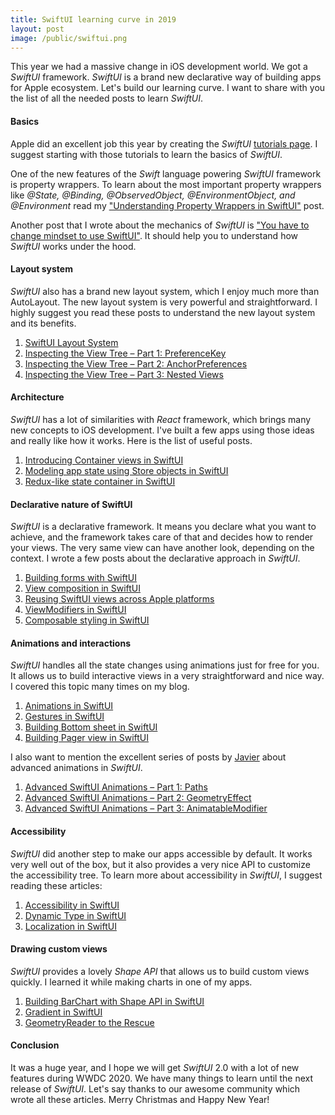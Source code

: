 ```yaml
---
title: SwiftUI learning curve in 2019
layout: post
image: /public/swiftui.png
---
```


This year we had a massive change in iOS development world. We got a *SwiftUI* framework. *SwiftUI* is a brand new declarative way of building apps for Apple ecosystem. Let's build our learning curve. I want to share with you the list of all the needed posts to learn *SwiftUI*.

#### Basics
Apple did an excellent job this year by creating the *SwiftUI* [tutorials page](https://developer.apple.com/tutorials/swiftui/). I suggest starting with those tutorials to learn the basics of *SwiftUI*. 

One of the new features of the *Swift* language powering *SwiftUI* framework is property wrappers. To learn about the most important property wrappers like *@State, @Binding, @ObservedObject, @EnvironmentObject, and @Environment* read my ["Understanding Property Wrappers in SwiftUI"](/2019/06/12/understanding-property-wrappers-in-swiftui/) post.

Another post that I wrote about the mechanics of *SwiftUI* is ["You have to change mindset to use SwiftUI"](/2019/11/19/you-have-to-change-mindset-to-use-swiftui/). It should help you to understand how *SwiftUI* works under the hood.

#### Layout system
*SwiftUI* also has a brand new layout system, which I enjoy much more than AutoLayout. The new layout system is very powerful and straightforward. I highly suggest you read these posts to understand the new layout system and its benefits.

1. [SwiftUI Layout System](https://kean.github.io/post/swiftui-layout-system)
2. [Inspecting the View Tree – Part 1: PreferenceKey](https://swiftui-lab.com/communicating-with-the-view-tree-part-1/)
3. [Inspecting the View Tree – Part 2: AnchorPreferences](https://swiftui-lab.com/communicating-with-the-view-tree-part-2/)
4. [Inspecting the View Tree – Part 3: Nested Views](https://swiftui-lab.com/communicating-with-the-view-tree-part-3/)

#### Architecture
*SwiftUI* has a lot of similarities with *React* framework, which brings many new concepts to iOS development. I've built a few apps using those ideas and really like how it works. Here is the list of useful posts.

1. [Introducing Container views in SwiftUI](/2019/07/31/introducing-container-views-in-swiftui/)
2. [Modeling app state using Store objects in SwiftUI](/2019/09/04/modeling-app-state-using-store-objects-in-swiftui/)
3. [Redux-like state container in SwiftUI](/2019/09/18/redux-like-state-container-in-swiftui/)

#### Declarative nature of SwiftUI
*SwiftUI* is a declarative framework. It means you declare what you want to achieve, and the framework takes care of that and decides how to render your views. The very same view can have another look, depending on the context. I wrote a few posts about the declarative approach in *SwiftUI*.

1. [Building forms with SwiftUI](/2019/06/19/building-forms-with-swiftui/)
2. [View composition in SwiftUI](/2019/10/30/view-composition-in-swiftui/)
3. [Reusing SwiftUI views across Apple platforms](/2019/10/23/reusing-swiftui-views-across-apple-platforms/)
4. [ViewModifiers in SwiftUI](/2019/08/07/viewmodifiers-in-swiftui/)
5. [Composable styling in SwiftUI](/2019/08/28/composable-styling-in-swiftui/)

#### Animations and interactions
*SwiftUI* handles all the state changes using animations just for free for you. It allows us to build interactive views in a very straightforward and nice way. I covered this topic many times on my blog.

1. [Animations in SwiftUI](/2019/06/26/animations-in-swiftui/)
2. [Gestures in SwiftUI](/2019/07/10/gestures-in-swiftui/)
3. [Building Bottom sheet in SwiftUI](/2019/12/11/building-bottom-sheet-in-swiftui/)
4. [Building Pager view in SwiftUI](/2019/12/25/building-pager-view-in-swiftui/)

I also want to mention the excellent series of posts by [Javier](https://swiftui-lab.com) about advanced animations in *SwiftUI*.

1. [Advanced SwiftUI Animations – Part 1: Paths](https://swiftui-lab.com/swiftui-animations-part1/)
2. [Advanced SwiftUI Animations – Part 2: GeometryEffect](https://swiftui-lab.com/swiftui-animations-part2/)
3. [Advanced SwiftUI Animations – Part 3: AnimatableModifier](https://swiftui-lab.com/swiftui-animations-part3/)

#### Accessibility
*SwiftUI* did another step to make our apps accessible by default. It works very well out of the box, but it also provides a very nice API to customize the accessibility tree. To learn more about accessibility in *SwiftUI*, I suggest reading these articles:

1. [Accessibility in SwiftUI](/2019/09/10/accessibility-in-swiftui/)
2. [Dynamic Type in SwiftUI](/2019/10/09/dynamic-type-in-swiftui/)
3. [Localization in SwiftUI](/2019/10/16/localization-in-swiftui/)

#### Drawing custom views
*SwiftUI* provides a lovely *Shape API* that allows us to build custom views quickly. I learned it while making charts in one of my apps.

1. [Building BarChart with Shape API in SwiftUI](/2019/08/14/building-barchart-with-shape-api-in-swiftui/)
2. [Gradient in SwiftUI](/2019/11/13/gradient-in-swiftui/)
3. [GeometryReader to the Rescue](https://swiftui-lab.com/geometryreader-to-the-rescue/)

#### Conclusion
It was a huge year, and I hope we will get *SwiftUI* 2.0 with a lot of new features during WWDC 2020. We have many things to learn until the next release of *SwiftUI*. Let's say thanks to our awesome community which wrote all these articles. Merry Christmas and Happy New Year!
